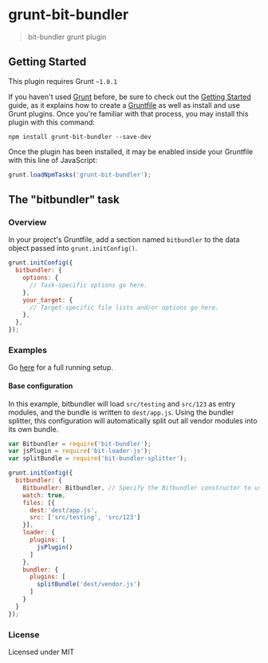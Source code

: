 # grunt-bit-bundler

> bit-bundler grunt plugin

## Getting Started
This plugin requires Grunt `~1.0.1`

If you haven't used [Grunt](http://gruntjs.com/) before, be sure to check out the [Getting Started](http://gruntjs.com/getting-started) guide, as it explains how to create a [Gruntfile](http://gruntjs.com/sample-gruntfile) as well as install and use Grunt plugins. Once you're familiar with that process, you may install this plugin with this command:

```shell
npm install grunt-bit-bundler --save-dev
```

Once the plugin has been installed, it may be enabled inside your Gruntfile with this line of JavaScript:

```js
grunt.loadNpmTasks('grunt-bit-bundler');
```

## The "bitbundler" task

### Overview
In your project's Gruntfile, add a section named `bitbundler` to the data object passed into `grunt.initConfig()`.

```js
grunt.initConfig({
  bitbundler: {
    options: {
      // Task-specific options go here.
    },
    your_target: {
      // Target-specific file lists and/or options go here.
    },
  },
});
```

### Examples

Go [here](https://github.com/MiguelCastillo/grunt-bit-bundler/tree/master/examples) for a full running setup.

#### Base configuration
In this example, bitbundler will load `src/testing` and `src/123` as entry modules, and the bundle is written to `dest/app.js`.  Using the bundler splitter, this configuration will automatically split out all vendor modules into its own bundle.

``` javascript
var Bitbundler = require('bit-bundler');
var jsPlugin = require('bit-loader-js');
var splitBundle = require('bit-bundler-splitter');

grunt.initConfig({
  bitbundler: {
    Bitbundler: Bitbundler, // Specify the Bitbundler constructor to use.
    watch: true,
    files: [{
      dest:'dest/app.js',
      src: ['src/testing', 'src/123']
    }],
    loader: {
      plugins: [
        jsPlugin()
      ]
    },
    bundler: {
      plugins: [
        splitBundle('dest/vendor.js')
      ]
    }
  }
});
```

### License

Licensed under MIT
